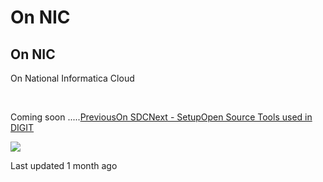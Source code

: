 # On NIC

## On NIC

On National Informatica Cloud

​

Coming soon .....[PreviousOn SDC](on-sdc.md)[Next - SetupOpen Source Tools used in DIGIT](https://develop.digit.org/setup/open-source-tools-used-in-digit)

![](https://gblobscdn.gitbook.com/users%2FaZrhrFLtnqeYYZcdBaRkUKJ2jKu1%2Favatar-1597282543069.png?alt=media)

Last updated 1 month ago

